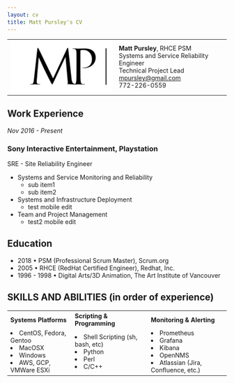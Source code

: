 ```yaml
---
layout: cv
title: Matt Pursley's CV
---
```


<center><div id="contact_table">
  <table width="800">
  <tr>
    <td align="right">
      <img src="assets/matt pursley resume logo v2 cropped.png" width="300">
    </td>
    <td align="left">
      <b>Matt Pursley</b>, RHCE PSM<br>
      Systems and Service Reliability Engineer<br>
      Technical Project Lead<br>
      <div id="webaddress">
        <i class="fi-mail"></i> 
        <a href="mailto:mpursley@gmail.com">mpursley@gmail.com</a><br>
      </div>
      <div id="webaddress">
        <i class="fi-telephone"></i> 772-226-0559 
      </div> 
    </td>
  </tr>
</table></div>
</center>

## Work Experience

_Nov 2016 - Present_
### __Sony Interactive Entertainment, Playstation__
SRE - Site Reliability Engineer

* Systems and Service Monitoring and Reliability
  * sub item1
  * sub item2
* Systems and Infrastructure Deployment
  * test mobile edit
* Team and Project Management
  * test2 mobile edit
  

## Education

* 2018 • PSM (Professional Scrum Master), Scrum.org<br>
* 2005 • RHCE (RedHat Certified Engineer), Redhat, Inc.<br>
* 1996 - 1998 • Digital Arts/3D Animation, The Art Institute of Vancouver<br>


## SKILLS AND ABILITIES (in order of experience)

<table width="800">
  <tr>
    <th align="left">
      Systems Platforms
    </th>
    <th align="left">
      Scripting & Programming
    </th>
    <th align="left">
      Monitoring & Alerting
    </th>
  </tr>
  <tr>
    <td>
      <li>CentOS,  Fedora, Gentoo
      <li>MacOSX
      <li>Windows
      <li>AWS, GCP, VMWare ESXi
    </td>
    <td>
      <li>Shell Scripting (sh, bash, etc)
      <li>Python 
      <li>Perl
      <li>C/C++
    </td>
    <td>
      <li>Prometheus
      <li>Grafana
      <li>Kibana
      <li>OpenNMS
      <li>Atlassian (Jira, Confluence, etc.)
    </td>
  </tr>
  </tr>
